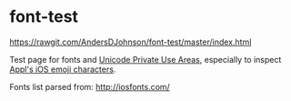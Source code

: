 # font-test
https://rawgit.com/AndersDJohnson/font-test/master/index.html

Test page for fonts and [Unicode Private Use Areas](https://en.wikipedia.org/wiki/Private_Use_Areas),
especially to inspect [Appl's iOS emoji characters](https://en.wikipedia.org/wiki/Emoji#Emoji_characters). 

Fonts list parsed from: http://iosfonts.com/
